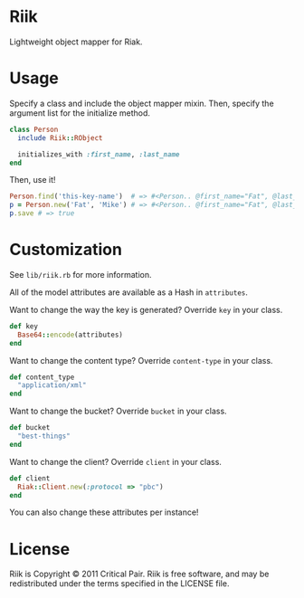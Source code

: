 Riik
====

Lightweight object mapper for Riak.

Usage 
=====

Specify a class and include the object mapper mixin.  Then, specify the
argument list for the initialize method.

```ruby 
class Person
  include Riik::RObject

  initializes_with :first_name, :last_name
end

```

Then, use it!

```ruby 
Person.find('this-key-name')  # => #<Person.. @first_name="Fat", @last_name="Mike">
p = Person.new('Fat', 'Mike') # => #<Person.. @first_name="Fat", @last_name="Mike">
p.save # => true
```

Customization 
=============

See ```lib/riik.rb``` for more information.

All of the model attributes are available as a Hash in ```attributes```.

Want to change the way the key is generated?  Override ```key``` in your
class.

```ruby 
def key 
  Base64::encode(attributes)
end
```

Want to change the content type?  Override ```content-type``` in your
class.

```ruby 
def content_type 
  "application/xml"
end
```

Want to change the bucket?  Override ```bucket``` in your
class.

```ruby 
def bucket
  "best-things"
end
```

Want to change the client?  Override ```client``` in your
class.

```ruby 
def client
  Riak::Client.new(:protocol => "pbc")
end
```

You can also change these attributes per instance!

License
=======

Riik is Copyright © 2011 Critical Pair.  Riik is free software, and may be redistributed under the terms specified in the LICENSE file.
